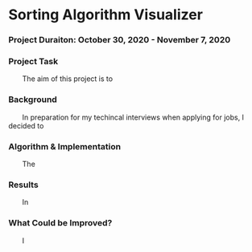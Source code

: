 # Sorting Algorithm Visualizer

### Project Duraiton: October 30, 2020 - November 7, 2020

### Project Task
&nbsp;&nbsp;&nbsp;&nbsp;&nbsp;&nbsp; The aim of this project is to 

### Background
&nbsp;&nbsp;&nbsp;&nbsp;&nbsp;&nbsp; In preparation for my techincal interviews when applying for jobs, I decided to

### Algorithm & Implementation
&nbsp;&nbsp;&nbsp;&nbsp;&nbsp;&nbsp; The 

### Results
&nbsp;&nbsp;&nbsp;&nbsp;&nbsp;&nbsp; In 


### What Could be Improved?
&nbsp;&nbsp;&nbsp;&nbsp;&nbsp;&nbsp; I 
